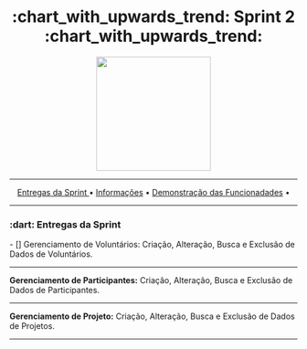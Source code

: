 <h1 align="center">:chart_with_upwards_trend: Sprint 2 :chart_with_upwards_trend:</h1>
<p align="center">
  <img src="https://github.com/UniversalDevs/Projeto_API/blob/main/Documentos/Sprint_2.PNG" width="200"/>
</p>
<hr>
<p align="center">
  <a href ="https://github.com/UniversalDevs/Projeto_API/blob/main/README.md#globe_with_meridians-equipe-de-desenvolvedores">Entregas da Sprint </a>  •
  <a href ="https://github.com/UniversalDevs/Projeto_API#-dart-objetivos-do-projeto"> Informações</a>  • 
  <a href ="https://github.com/UniversalDevs/Projeto_API#-dart-objetivos-do-projeto"> Demonstração das Funcionadades</a>  • 
</p>
<hr>

<h3> :dart: Entregas da Sprint</h3>
- [] Gerenciamento de Voluntários:</strong> Criação, Alteração, Busca e Exclusão de Dados de Voluntários.
<hr>
<p><strong> Gerenciamento de Participantes:</strong> Criação, Alteração, Busca e Exclusão de Dados de Participantes.</p>
<hr>
<p><strong> Gerenciamento de Projeto:</strong> Criação, Alteração, Busca e Exclusão de Dados de Projetos.</p>
<hr>



